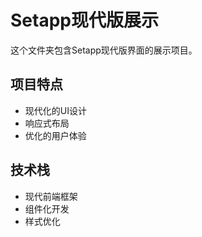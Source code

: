 # Setapp现代版展示

这个文件夹包含Setapp现代版界面的展示项目。

## 项目特点
- 现代化的UI设计
- 响应式布局
- 优化的用户体验

## 技术栈
- 现代前端框架
- 组件化开发
- 样式优化